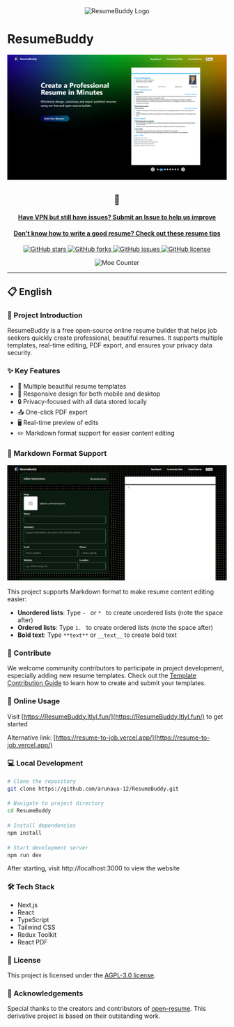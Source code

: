 <div align="center">
  <img src="public\logo-500.png" alt="ResumeBuddy Logo" width="200" />
</div>

# ResumeBuddy

<div align="center">
  <img src="public/assets/screenshot1.png" alt="ResumeBuddy Screenshot" width="800" />
</div>

<div align="center">

## 🔗

#### [Have VPN but still have issues? Submit an Issue to help us improve](https://github.com/arunava-12/ResumeBuddy/issues)

#### [Don't know how to write a good resume? Check out these resume tips](RESUME_TIPS.md)

<p align="center">
  <a href="https://github.com/arunava-12/ResumeBuddy/stargazers">
    <img alt="GitHub stars" src="https://img.shields.io/github/stars/arunava-12/ResumeBuddy?style=for-the-badge&logo=github&color=FFB33A">
  </a>
  <a href="https://github.com/arunava-12/ResumeBuddy/network/members">
    <img alt="GitHub forks" src="https://img.shields.io/github/forks/arunava-12/ResumeBuddy?style=for-the-badge&logo=github&color=22BB88">
  </a>
  <a href="https://github.com/arunava-12/ResumeBuddy/issues">
    <img alt="GitHub issues" src="https://img.shields.io/github/issues/arunava-12/ResumeBuddy?style=for-the-badge&logo=github&color=FF6B6B">
  </a>
  <a href="https://github.com/arunava-12/ResumeBuddy/blob/main/LICENSE">
    <img alt="GitHub license" src="https://img.shields.io/github/license/arunava-12/ResumeBuddy?style=for-the-badge&logo=github&color=45AAF2">
  </a>
</p>

<div align="center">
  <img src="https://moe-counter.glitch.me/get/@arunava-12-ResumeBuddy?theme=rule34" alt="Moe Counter" />
</div>

</div>

---

## 📋 English

### 🚀 Project Introduction

ResumeBuddy is a free open-source online resume builder that helps job seekers quickly create professional, beautiful resumes. It supports multiple templates, real-time editing, PDF export, and ensures your privacy data security.

### ✨ Key Features

- 🎨 Multiple beautiful resume templates
- 📱 Responsive design for both mobile and desktop
- 🔒 Privacy-focused with all data stored locally
- 📤 One-click PDF export
- 🖥️ Real-time preview of edits
- ✏️ Markdown format support for easier content editing

### 📝 Markdown Format Support

<div align="center">
  <img src="public/assets/screenshot2_en.png" alt="Markdown Support Demo" width="800" />
</div>

This project supports Markdown format to make resume content editing easier:

- **Unordered lists**: Type `- ` or `* ` to create unordered lists (note the space after)
- **Ordered lists**: Type `1. ` to create ordered lists (note the space after)
- **Bold text**: Type `**text**` or `__text__` to create bold text

### 🤝 Contribute

We welcome community contributors to participate in project development, especially adding new resume templates. Check out the [Template Contribution Guide](TEMPLATE_CONTRIBUTION.md) to learn how to create and submit your templates.

### 🔗 Online Usage

Visit [https://ResumeBuddy.ltlyl.fun/](https://ResumeBuddy.ltlyl.fun/) to get started

Alternative link: [https://resume-to-job.vercel.app/](https://resume-to-job.vercel.app/)

### 💻 Local Development

```bash
# Clone the repository
git clone https://github.com/arunava-12/ResumeBuddy.git

# Navigate to project directory
cd ResumeBuddy

# Install dependencies
npm install

# Start development server
npm run dev
```

After starting, visit http://localhost:3000 to view the website

### 🛠️ Tech Stack

- Next.js
- React
- TypeScript
- Tailwind CSS
- Redux Toolkit
- React PDF

### 📄 License

This project is licensed under the [AGPL-3.0 license](LICENSE).

### 🙏 Acknowledgements

Special thanks to the creators and contributors of [open-resume](https://github.com/xitanggg/open-resume). This derivative project is based on their outstanding work.
